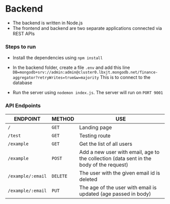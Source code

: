 # Backend
- The backend is written in Node.js
- The frontend and backend are two separate applications connected via REST APIs


### Steps to run
- Install the dependencies using `npm install`

- In the backend folder, create a file `.env` and add this line
`DB=mongodb+srv://admin:admin@cluster0.lbxjt.mongodb.net/finance-aggregator?retryWrites=true&w=majority`
This is to connect to the database

- Run the server using `nodemon index.js`. The server will run on `PORT 9001`



### API Endpoints

|    ENDPOINT           |   METHOD   |  USE     |
| ------------          | ---------- | ----     |
|  `/`  | `GET` | Landing page |
| `/test` | `GET` | Testing route |
| `/example` | `GET` | Get the list of all users |
| `/example` | `POST` | Add a new user with email, age to the collection (data sent in the body of the request) |
| `/example/:email` | `DELETE` | The user with the given email id is deleted |
| `/example/:email` | `PUT` | The age of the user with email is updated (age passed in body) |


